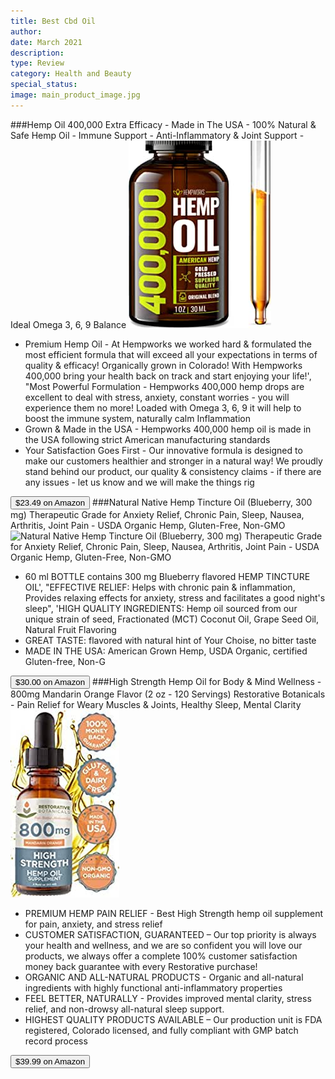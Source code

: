 ```yaml
---
title: Best Cbd Oil
author: 
date: March 2021
description: 
type: Review
category: Health and Beauty
special_status: 
image: main_product_image.jpg
---
```

###Hemp Oil 400,000 Extra Efficacy - Made in The USA - 100% Natural & Safe Hemp Oil - Immune Support - Anti-Inflammatory & Joint Support - Ideal Omega 3, 6, 9 Balance
![Hemp Oil 400,000 Extra Efficacy - Made in The USA - 100% Natural & Safe Hemp Oil - Immune Support - Anti-Inflammatory & Joint Support - Ideal Omega 3, 6, 9 Balance](./HempOil4.jpeg)
- Premium Hemp Oil - At Hempworks we worked hard & formulated the most efficient formula that will exceed all your expectations in terms of quality & efficacy! Organically grown in Colorado! With Hempworks 400,000 bring your health back on track and start enjoying your life!', "Most Powerful Formulation - Hempworks 400,000 hemp drops are excellent to deal with stress, anxiety, constant worries - you will experience them no more! Loaded with Omega 3, 6, 9 it will help to boost the immune system, naturally calm Inflammation
- Grown & Made in the USA - Hempworks 400,000 hemp oil is made in the USA following strict American manufacturing standards
- Your Satisfaction Goes First - Our innovative formula is designed to make our customers healthier and stronger in a natural way! We proudly stand behind our product, our quality & consistency claims - if there are any issues - let us know and we will make the things rig

[<button class="button">$23.49 on Amazon</button>](https://www.amazon.com/gp/slredirect/picassoRedirect.html/ref=pa_sp_atf_aps_sr_pg1_1?ie=UTF8&adId=A053945835OOA8DU8UR9O&url=%2FHemp-Oil-Extra-Efficacy-Anti-Inflammatory%2Fdp%2FB083V5HTFW%2Fref%3Dsr_1_1_sspa%3Fdchild%3D1%26keywords%3Dcbd%2Boil%26qid%3D1614635258%26sr%3D8-1-spons%26psc%3D1&qualifier=1614635258&id=6595629840904951&widgetName=sp_atf)
###Natural Native Hemp Tincture Oil (Blueberry, 300 mg) Therapeutic Grade for Anxiety Relief, Chronic Pain, Sleep, Nausea, Arthritis, Joint Pain - USDA Organic Hemp, Gluten-Free, Non-GMO
![Natural Native Hemp Tincture Oil (Blueberry, 300 mg) Therapeutic Grade for Anxiety Relief, Chronic Pain, Sleep, Nausea, Arthritis, Joint Pain - USDA Organic Hemp, Gluten-Free, Non-GMO](https://images-na.ssl-images-amazon.com/images/I/41FxgcgtmWL.__AC_SX300_SY300_QL70_ML2_.jpg)
- 60 ml BOTTLE contains 300 mg Blueberry flavored HEMP TINCTURE OIL', "EFFECTIVE RELIEF: Helps with chronic pain & inflammation, Provides relaxing effects for anxiety, stress and facilitates a good night's sleep", 'HIGH QUALITY INGREDIENTS: Hemp oil sourced from our unique strain of seed, Fractionated (MCT) Coconut Oil, Grape Seed Oil, Natural Fruit Flavoring
- GREAT TASTE: flavored with natural hint of Your Choise, no bitter taste
- MADE IN THE USA: American Grown Hemp, USDA Organic, certified Gluten-free, Non-G

[<button class="button">$30.00 on Amazon</button>](https://www.amazon.com/gp/slredirect/picassoRedirect.html/ref=pa_sp_atf_aps_sr_pg1_1?ie=UTF8&adId=A02312601S9CAAOZ70N9U&url=%2FNatural-Native-Blueberry-Therapeutic-Arthritis%2Fdp%2FB07FHJZK4K%2Fref%3Dsr_1_3_sspa%3Fdchild%3D1%26keywords%3Dcbd%2Boil%26qid%3D1614635258%26sr%3D8-3-spons%26psc%3D1&qualifier=1614635258&id=6595629840904951&widgetName=sp_atf)
###High Strength Hemp Oil for Body & Mind Wellness - 800mg Mandarin Orange Flavor (2 oz - 120 Servings) Restorative Botanicals - Pain Relief for Weary Muscles & Joints, Healthy Sleep, Mental Clarity
![High Strength Hemp Oil for Body & Mind Wellness - 800mg Mandarin Orange Flavor (2 oz - 120 Servings) Restorative Botanicals - Pain Relief for Weary Muscles & Joints, Healthy Sleep, Mental Clarity](./HighStren.jpeg)
- PREMIUM HEMP PAIN RELIEF - Best High Strength hemp oil supplement for pain, anxiety, and stress relief
- CUSTOMER SATISFACTION, GUARANTEED – Our top priority is always your health and wellness, and we are so confident you will love our products, we always offer a complete 100% customer satisfaction money back guarantee with every Restorative purchase!
- ORGANIC AND ALL-NATURAL PRODUCTS - Organic and all-natural ingredients with highly functional anti-inflammatory properties
- FEEL BETTER, NATURALLY - Provides improved mental clarity, stress relief, and non-drowsy all-natural sleep support.
- HIGHEST QUALITY PRODUCTS AVAILABLE – Our production unit is FDA registered, Colorado licensed, and fully compliant with GMP batch record process

[<button class="button">$39.99 on Amazon</button>](https://www.amazon.com/gp/slredirect/picassoRedirect.html/ref=pa_sp_atf_aps_sr_pg1_1?ie=UTF8&adId=A011656234AO0QULSJOV2&url=%2FHigh-Strength-Hemp-Anxiety-Relief%2Fdp%2FB0791MNVSF%2Fref%3Dsr_1_4_sspa%3Fdchild%3D1%26keywords%3Dcbd%2Boil%26qid%3D1614635258%26sr%3D8-4-spons%26psc%3D1%26smid%3DA3OIM0R91O21QF&qualifier=1614635258&id=6595629840904951&widgetName=sp_atf)
